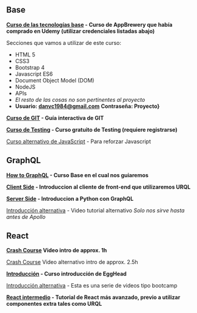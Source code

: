 
## Base

**[Curso de las tecnologías base](https://www.udemy.com/course/the-complete-web-development-bootcamp/) - Curso de AppBrewery que había comprado en Udemy (utilizar credenciales listadas abajo)**

  Secciones que vamos a utilizar de este curso:
  - HTML 5
  - CSS3
  - Bootstrap 4
  - Javascript ES6
  - Document Object Model (DOM)
  - NodeJS
  - APIs
  - *El resto de las cosas no son pertinentes al proyecto*
  - **Usuario: danvc1984@gmail.com** **Contraseña: Proyecto}**
   
**[Curso de GIT](https://learngitbranching.js.org/) - Guía interactiva de GIT**

**[Curso de Testing](https://www.udacity.com/course/software-testing--cs258) - Curso gratuito de Testing (requiere registrarse)**

[Curso alternativo de JavaScript](https://www.codecademy.com/learn/introduction-to-javascript) - Para reforzar Javascript

## GraphQL

**[How to GraphQL](https://www.howtographql.com/) - Curso Base en el cual nos guiaremos**

**[Client Side](https://www.howtographql.com/react-urql/0-introduction/) - Introduccion al cliente de front-end que utilizaremos URQL**

**[Server Side](https://www.howtographql.com/graphql-python/0-introduction/) - Introduccion a Python con GraphQL**

[Introducción alternativa](https://www.youtube.com/playlist?list=PL4cUxeGkcC9iK6Qhn-QLcXCXPQUov1U7f) - Video tutorial alternativo *Solo nos sirve hasta antes de Apollo*

## React

**[Crash Course](https://www.youtube.com/watch?v=A71aqufiNtQ) Video intro de approx. 1h**

[Crash Course](https://www.youtube.com/watch?v=Ke90Tje7VS0) Video alternativo intro de approx. 2.5h

**[Introducción](https://egghead.io/courses/start-learning-react) - Curso introducción de EggHead**

[Introducción alternativa](https://tylermcginnis.com/free-react-bootcamp/?ref=designrevision.com) - Esta es una serie de videos tipo bootcamp

**[React intermedio](https://reactarmory.com/guides/learn-react-by-itself/react-basics#JSX-converts-to-JavaScript) - Tutorial de React más avanzado, previo a utilizar componentes extra tales como URQL**
